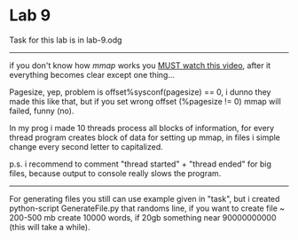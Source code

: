 # Lab 9

Task for this lab is in lab-9.odg

---

if you don't know how *mmap* works you [MUST watch this video](https://www.youtube.com/watch?v=m7E9piHcfr4), after it
everything becomes clear except one thing...

Pagesize, yep, problem is offset%sysconf(pagesize) == 0, i dunno they made this like that, but if you set wrong offset (%pagesize != 0) mmap will failed, funny (no).

In my prog i made 10 threads process all blocks of information, for every thread program creates block of data for setting up mmap,
in files i simple change every second letter to capitalized.

p.s. i recommend to comment "thread started" + "thread ended" for big files, because output to console really slows the program.

---

For generating files you still can use example given in "task", but i created python-script GenerateFile.py that randoms line, if you want to create file
~ 200-500 mb create 10000 words, if 20gb something near 90000000000 (this will take a while).
